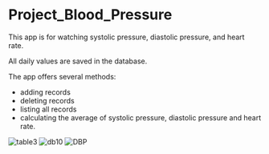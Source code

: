 # Project_Blood_Pressure
This app is for watching systolic pressure, diastolic pressure, and heart rate.

All daily values are saved in the database.

The app offers several methods: 
- adding records
- deleting records
- listing all records
- calculating the average of systolic pressure, diastolic pressure and heart rate.

![table3](https://user-images.githubusercontent.com/110770699/225678390-b5bfe954-3195-468a-9217-b79ae5a987d5.JPG)
![db10](https://user-images.githubusercontent.com/110770699/225678013-a1824112-795e-4e76-a0df-abe1a9a2088c.JPG)
![DBP](https://user-images.githubusercontent.com/110770699/225679032-2d327ae1-c521-49be-a84d-9978795e3289.JPG)



